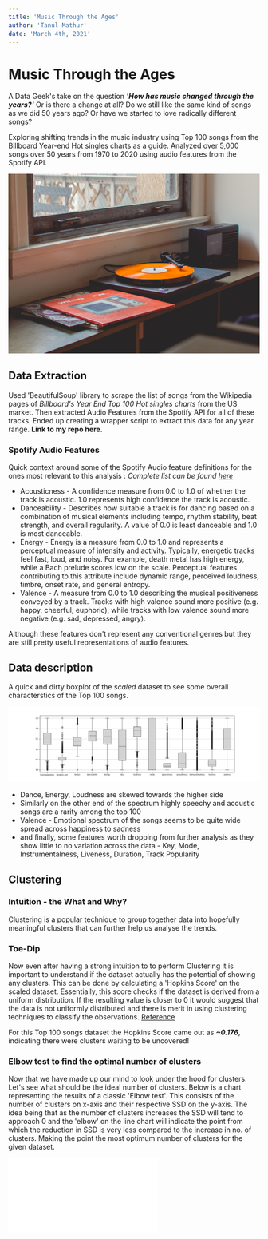 ```yaml
---
title: 'Music Through the Ages'
author: 'Tanul Mathur'
date: 'March 4th, 2021'
---
```


# Music Through the Ages

A Data Geek's take on the question ***'How has music changed through the years?'*** Or is there a change at all? Do we still like the same kind of songs as we did 50 years ago? Or have we started to love radically different songs?  

Exploring shifting trends in the music industry using Top 100 songs from the Billboard Year-end Hot singles charts as a guide. Analyzed over 5,000 songs over 50 years from 1970 to 2020 using audio features from the Spotify API.

![<span>Photo by <a href="https://unsplash.com/@shutters_guild?utm_source=unsplash&amp;utm_medium=referral&amp;utm_content=creditCopyText">Travis Yewell</a> on <a href="https://unsplash.com/@tanulmathur/likes?utm_source=unsplash&amp;utm_medium=referral&amp;utm_content=creditCopyText">Unsplash</a></span>](/images/window_vinyl.jpg)


## Data Extraction
Used 'BeautifulSoup' library to scrape the list of songs from the Wikipedia pages of *Billboard's Year End Top 100 Hot singles charts* from the US market. Then extracted Audio Features from the Spotify API for all of these tracks. Ended up creating a wrapper script to extract this data for any year range. **Link to my repo here.**

### Spotify Audio Features
Quick context around some of the Spotify Audio feature definitions for the ones most relevant to this analysis : *Complete list can be found [here](https://developer.spotify.com/documentation/web-api/reference/#endpoint-get-audio-features)*

* Acousticness - A confidence measure from 0.0 to 1.0 of whether the track is acoustic. 1.0 represents high confidence the track is acoustic.
* Danceability - Describes how suitable a track is for dancing based on a combination of musical elements including tempo, rhythm stability, beat strength, and overall regularity. A value of 0.0 is least danceable and 1.0 is most danceable.
* Energy - Energy is a measure from 0.0 to 1.0 and represents a perceptual measure of intensity and activity. Typically, energetic tracks feel fast, loud, and noisy. For example, death metal has high energy, while a Bach prelude scores low on the scale. Perceptual features contributing to this attribute include dynamic range, perceived loudness, timbre, onset rate, and general entropy.
* Valence - A measure from 0.0 to 1.0 describing the musical positiveness conveyed by a track. Tracks with high valence sound more positive (e.g. happy, cheerful, euphoric), while tracks with low valence sound more negative (e.g. sad, depressed, angry).

Although these features don't represent any conventional genres but they are still pretty useful representations of audio features. 

## Data description

A quick and dirty boxplot of the *scaled* dataset to see some overall characterstics of the Top 100 songs.

![](/plots/initial_data_boxplot.jpg)

 * Dance, Energy, Loudness are skewed towards the higher side
 * Similarly on the other end of the spectrum highly speechy and acoustic songs are a rarity among the top 100
 * Valence - Emotional spectrum of the songs seems to be quite wide spread across happiness to sadness
 * and finally, some features worth dropping from further analysis as they show little to no variation across the data - Key, Mode, Instrumentalness, Liveness, Duration, Track Popularity

 ## Clustering

### Intuition - the What and Why?
Clustering is a popular technique to group together data into hopefully meaningful clusters that can further help us analyse the trends.  

### Toe-Dip
Now even after having a strong intuition to to perform Clustering it is important to understand if the dataset actually has the potential of showing any clusters. This can be done by calculating a 'Hopkins Score' on the scaled dataset. Essentially, this score checks if the dataset is derived from a uniform distribution. If the resulting value is closer to 0 it would suggest that the data is not uniformly distributed and there is merit in using clustering techniques to classify the observations. [Reference](https://pyclustertend.readthedocs.io/en/master/)

For this Top 100 songs dataset the Hopkins Score came out as ***~0.176***, indicating there were clusters waiting to be uncovered!

### Elbow test to find the optimal number of clusters
Now that we have made up our mind to look under the hood for clusters. Let's see what should be the ideal number of clusters.
Below is a chart representing the results of a classic 'Elbow test'. This consists of the number of clusters on x-axis and their respective SSD on the y-axis. The idea being that as the number of clusters increases the SSD will tend to approach 0 and the 'elbow' on the line chart will indicate the point from which the reduction in SSD is very less compared to the increase in no. of clusters. Making the point the most optimum number of clusters for the given dataset.

![](./plots/elbow_test.html)



